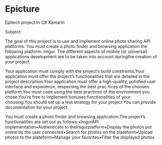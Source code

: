 # Epicture
 
Epitech project
In C# Xamarin

Subject:

The goal of this project is to use and implement online photo sharing API platforms.
You must create a photo finder and browsing application the following platform: Imgur.
The different aspects of mobile (or universal) applications development are to be taken into account duringthe creation of your project.

Your application must comply with the project’s build constraints.Your application must offer the project’s functionalities that are detailed in the project description.Your application must offer a high-quality, polished user interface and experience, respecting the best prac-tices of the choosen platform.You must code using the best practices of the environment you chose.You’re free to implement bonuses functionalities of your choosing.You should set up a test strategy for your project.You can provide documentation for your project.

You must create a photo finder and browsing application.The project’s functionalities are set out as follows:•ImgurAPI implementation•Authenticate to theImgurplatform•Display the photos put online by the user connected•Search for photos on the plateform•Upload photos to the plateform•Manage your favorites•Filter the displayed photos
